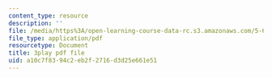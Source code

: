 ```yaml
---
content_type: resource
description: ''
file: /media/https%3A/open-learning-course-data-rc.s3.amazonaws.com/5-61-physical-chemistry-fall-2017/a10c7f8394c2eb2f2716d3d25e661e51_MAbnZhFX3nk.pdf
file_type: application/pdf
resourcetype: Document
title: 3play pdf file
uid: a10c7f83-94c2-eb2f-2716-d3d25e661e51
---
```

